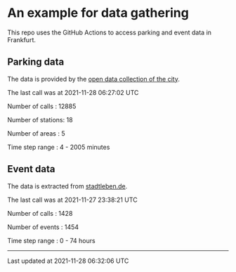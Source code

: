 # An example for data gathering

This repo uses the GitHub Actions to access parking and event data in Frankfurt.

## Parking data
The data is provided by the [open data collection of the city](https://www.offenedaten.frankfurt.de/).

The last call was at 2021-11-28 06:27:02 UTC

Number of calls   : 12885

Number of stations:    18

Number of areas   :     5

Time step range   :     4 -  2005 minutes


## Event data
The data is extracted from [stadtleben.de](https://stadtleben.de/frankfurt/).

The last call was at 2021-11-27 23:38:21 UTC

Number of calls   : 1428

Number of events  : 1454

Time step range   :    0 -   74 hours


----

Last updated at 2021-11-28 06:32:06 UTC
